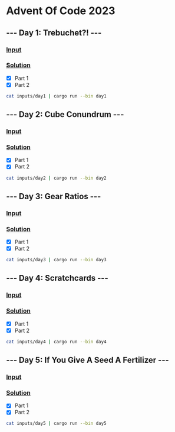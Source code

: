 # Advent Of Code 2023

## --- Day 1: Trebuchet?! ---

### [Input](./inputs/day1)

### [Solution](./src/day1.rs)

- [x] Part 1
- [x] Part 2

```bash
cat inputs/day1 | cargo run --bin day1
```

## --- Day 2: Cube Conundrum ---

### [Input](./inputs/day2)

### [Solution](./src/day2.rs)

- [x] Part 1
- [x] Part 2

```bash
cat inputs/day2 | cargo run --bin day2
```

## --- Day 3: Gear Ratios ---

### [Input](./inputs/day3)

### [Solution](./src/day3.rs)

- [x] Part 1
- [x] Part 2

```bash
cat inputs/day3 | cargo run --bin day3
```

## --- Day 4: Scratchcards ---

### [Input](./inputs/day4)

### [Solution](./src/day4.rs)

- [x] Part 1
- [x] Part 2

```bash
cat inputs/day4 | cargo run --bin day4
```

## --- Day 5: If You Give A Seed A Fertilizer ---

### [Input](./inputs/day5)

### [Solution](./src/day5.rs)

- [x] Part 1
- [x] Part 2

```bash
cat inputs/day5 | cargo run --bin day5
```
